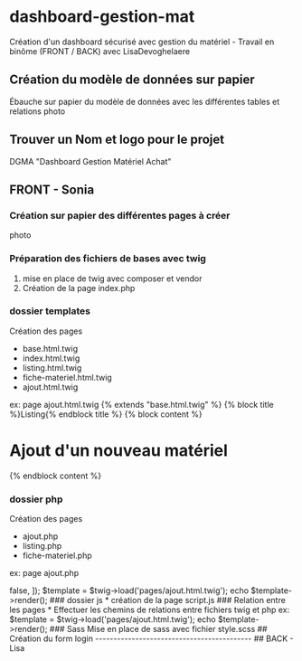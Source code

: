# dashboard-gestion-mat
Création d'un dashboard sécurisé avec gestion du matériel - Travail en binôme (FRONT / BACK) avec LisaDevoghelaere

## Création du modèle de données sur papier
Ébauche sur papier du modèle de données avec les différentes tables et relations
photo

## Trouver un Nom et logo pour le projet
DGMA "Dashboard Gestion Matériel Achat"

## FRONT - Sonia

### Création sur papier des différentes pages à créer
photo

### Préparation des fichiers de bases avec twig
1. mise en place de twig avec composer et vendor
2. Création de la page index.php

### dossier templates
Création des pages
* base.html.twig
* index.html.twig
* listing.html.twig
* fiche-materiel.html.twig
* ajout.html.twig

ex: page ajout.html.twig
{% extends "base.html.twig" %}
{% block title %}Listing{% endblock title %}
{% block content %}
    <h1>Ajout d'un nouveau matériel</h1>
{% endblock content %}

### dossier php
Création des pages
* ajout.php
* listing.php
* fiche-materiel.php

ex: page ajout.php
<?php 
require_once 'vendor/autoload.php';
$loader = new \Twig\Loader\FilesystemLoader('templates');
$twig = new \Twig\Environment($loader, [
    'cache' => false,
]);
$template = $twig->load('pages/ajout.html.twig');
echo $template->render();

### dossier js
* création de la page script.js

### Relation entre les pages 
* Effectuer les chemins de relations entre fichiers twig et php 

ex: 
$template = $twig->load('pages/ajout.html.twig');
echo $template->render();

### Sass
Mise en place de sass avec fichier style.scss

## Création du form login




-------------------------------------------
## BACK - Lisa


